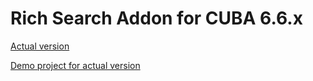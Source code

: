 # Rich Search Addon for CUBA 6.6.x

[Actual version](https://github.com/cuba-platform/rich-search-addon)

[Demo project for actual version](https://github.com/zharenov/rich-search-addon-demo)
